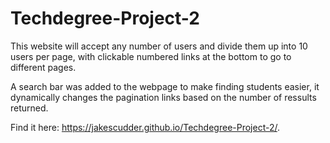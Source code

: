 # Techdegree-Project-2
This website will accept any number of users and divide them up into 10 users per page, with clickable numbered links at the bottom to go to different pages.

A search bar was added to the webpage to make finding students easier, it dynamically changes the pagination links based on the number of ressults returned.

Find it here: https://jakescudder.github.io/Techdegree-Project-2/.
